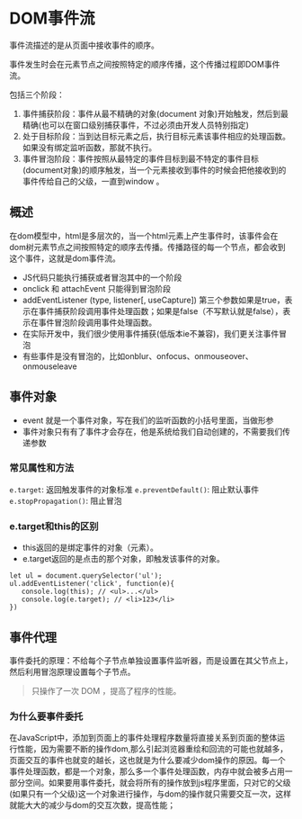 # DOM事件流
事件流描述的是从页面中接收事件的顺序。

事件发生时会在元素节点之间按照特定的顺序传播，这个传播过程即DOM事件流。

包括三个阶段：

1. 事件捕获阶段：事件从最不精确的对象(document 对象)开始触发，然后到最精确(也可以在窗口级别捕获事件，不过必须由开发人员特别指定)
2. 处于目标阶段：当到达目标元素之后，执行目标元素该事件相应的处理函数。如果没有绑定监听函数，那就不执行。
3. 事件冒泡阶段：事件按照从最特定的事件目标到最不特定的事件目标(document对象)的顺序触发，当一个元素接收到事件的时候会把他接收到的事件传给自己的父级，一直到window 。

## 概述
在dom模型中，html是多层次的，当一个html元素上产生事件时，该事件会在dom树元素节点之间按照特定的顺序去传播。传播路径的每一个节点，都会收到这个事件，这就是dom事件流。

- JS代码只能执行捕获或者冒泡其中的一个阶段
- onclick 和 attachEvent 只能得到冒泡阶段
- addEventListener (type, listener[, useCapture]) 第三个参数如果是true，表示在事件捕获阶段调用事件处理函数；如果是false（不写默认就是false），表示在事件冒泡阶段调用事件处理函数。
- 在实际开发中，我们很少使用事件捕获(低版本ie不兼容)，我们更关注事件冒泡
- 有些事件是没有冒泡的，比如onblur、onfocus、onmouseover、onmouseleave

## 事件对象
- event 就是一个事件对象，写在我们的监听函数的小括号里面，当做形参
- 事件对象只有有了事件才会存在，他是系统给我们自动创建的，不需要我们传递参数

### 常见属性和方法
```e.target```: 返回触发事件的对象标准
```e.preventDefault()```: 阻止默认事件
```e.stopPropagation()```: 阻止冒泡

### e.target和this的区别
- this返回的是绑定事件的对象（元素）。
- e.target返回的是点击的那个对象，即触发该事件的对象。
```
let ul = document.querySelector('ul');
ul.addEventListener('click', function(e){
   console.log(this); // <ul>...</ul>
   console.log(e.target); // <li>123</li>
})
```

## 事件代理
事件委托的原理：不给每个子节点单独设置事件监听器，而是设置在其父节点上，然后利用冒泡原理设置每个子节点。

> 只操作了一次 DOM ，提高了程序的性能。

### 为什么要事件委托
在JavaScript中，添加到页面上的事件处理程序数量将直接关系到页面的整体运行性能，因为需要不断的操作dom,那么引起浏览器重绘和回流的可能也就越多，页面交互的事件也就变的越长，这也就是为什么要减少dom操作的原因。每一个事件处理函数，都是一个对象，那么多一个事件处理函数，内存中就会被多占用一部分空间。如果要用事件委托，就会将所有的操作放到js程序里面，只对它的父级(如果只有一个父级)这一个对象进行操作，与dom的操作就只需要交互一次，这样就能大大的减少与dom的交互次数，提高性能；
